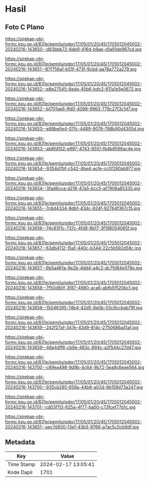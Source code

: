 # Hasil

## Foto C Plano

https://sirekap-obj-formc.kpu.go.id/831e/pemilu/pdpr/17/05/01/20/45/1705012045002-20240216-143650--d93bbb72-6de9-416d-b9ae-d1a91de987cd.jpg

https://sirekap-obj-formc.kpu.go.id/831e/pemilu/pdpr/17/05/01/20/45/1705012045002-20240216-143651--87f756a1-b51f-473f-9cbd-aa78a772a279.jpg

https://sirekap-obj-formc.kpu.go.id/831e/pemilu/pdpr/17/05/01/20/45/1705012045002-20240216-143652--e8e27545-8eda-45b6-bdc2-811a1e5e0672.jpg

https://sirekap-obj-formc.kpu.go.id/831e/pemilu/pdpr/17/05/01/20/45/1705012045002-20240216-143652--b1701ae6-ffd0-4098-9963-779c27f3c1d7.jpg

https://sirekap-obj-formc.kpu.go.id/831e/pemilu/pdpr/17/05/01/20/45/1705012045002-20240216-143653--e88be5e4-07fc-4489-9078-788b90d4305d.jpg

https://sirekap-obj-formc.kpu.go.id/831e/pemilu/pdpr/17/05/01/20/45/1705012045002-20240216-143653--ab8fd102-e997-4743-8551-fb4b8566ac4e.jpg

https://sirekap-obj-formc.kpu.go.id/831e/pemilu/pdpr/17/05/01/20/45/1705012045002-20240216-143654--9354d7bf-c542-4be4-acfe-cc0f280ab977.jpg

https://sirekap-obj-formc.kpu.go.id/831e/pemilu/pdpr/17/05/01/20/45/1705012045002-20240216-143654--3fad6cca-d216-47a5-bcc5-af7906a85335.jpg

https://sirekap-obj-formc.kpu.go.id/831e/pemilu/pdpr/17/05/01/20/45/1705012045002-20240216-143655--7c6d4334-8db1-43dc-924f-92764f367c15.jpg

https://sirekap-obj-formc.kpu.go.id/831e/pemilu/pdpr/17/05/01/20/45/1705012045002-20240216-143656--74c63f1c-737c-4fd8-8b17-3f198054065f.jpg

https://sirekap-obj-formc.kpu.go.id/831e/pemilu/pdpr/17/05/01/20/45/1705012045002-20240216-143657--63db4112-15a1-440c-b344-22c5b592d58c.jpg

https://sirekap-obj-formc.kpu.go.id/831e/pemilu/pdpr/17/05/01/20/45/1705012045002-20240216-143657--6b5a461a-9e2b-4dd4-a4c2-dc7fd84e079e.jpg

https://sirekap-obj-formc.kpu.go.id/831e/pemilu/pdpr/17/05/01/20/45/1705012045002-20240216-143658--7f50d80f-3f87-4980-aca6-abfb5f520bc1.jpg

https://sirekap-obj-formc.kpu.go.id/831e/pemilu/pdpr/17/05/01/20/45/1705012045002-20240216-143658--15046395-74b4-42d5-8e0b-03c9ccbab79f.jpg

https://sirekap-obj-formc.kpu.go.id/831e/pemilu/pdpr/17/05/01/20/45/1705012045002-20240216-143659--242f27af-347e-43d9-814c-2750686a41af.jpg

https://sirekap-obj-formc.kpu.go.id/831e/pemilu/pdpr/17/05/01/20/45/1705012045002-20240216-143659--48a4dff6-cb9e-483c-894c-a2f544c27d47.jpg

https://sirekap-obj-formc.kpu.go.id/831e/pemilu/pdpr/17/05/01/20/45/1705012045002-20240216-143700--c89ea498-9d9b-4c64-9b72-5ea9c6eae564.jpg

https://sirekap-obj-formc.kpu.go.id/831e/pemilu/pdpr/17/05/01/20/45/1705012045002-20240216-143700--935cb285-659a-44b8-a02d-9b158d73a247.jpg

https://sirekap-obj-formc.kpu.go.id/831e/pemilu/pdpr/17/05/01/20/45/1705012045002-20240216-143701--cd03f113-625a-4f77-ba50-c73fcef77b1c.jpg

https://sirekap-obj-formc.kpu.go.id/831e/pemilu/pdpr/17/05/01/20/45/1705012045002-20240216-143651--aec7d930-f3e1-43b5-9766-a7ac5c0cb9df.jpg


## Metadata

| Key        | Value               |
| ---------- | ------------------- |
| Time Stamp | 2024-02-17 13:05:41 |
| Kode Dapil | 1701                |



